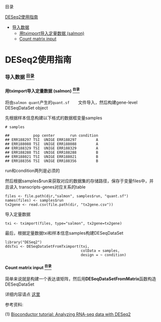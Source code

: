 <a name="content">目录</a>

[DESeq2使用指南](#title)
- [导入数据](#input-data)
	- [用tximport导入定量数据 (salmon)](#importing-quantification-data-using-tximport-package)
	- [Count matrix input](#count-matrix)





<h1 name="title">DESeq2使用指南</h1>

<a name="input-data"><h3>导入数据 [<sup>目录</sup>](#content)</h3></a>

<a name="importing-quantification-data-using-tximport-package"><h4>用tximport导入定量数据 (salmon) [<sup>目录</sup>](#content)</h4></a>

将由`salmon quant`产生的`quant.sf	`文件导入，然后构建gene-level DESeqDataSet object

先根据样本信息构建以下格式的数据框变量samples

```
# samples

##           pop center       run condition
## ERR188297 TSI  UNIGE ERR188297         A
## ERR188088 TSI  UNIGE ERR188088         A
## ERR188329 TSI  UNIGE ERR188329         A
## ERR188288 TSI  UNIGE ERR188288         B
## ERR188021 TSI  UNIGE ERR188021         B
## ERR188356 TSI  UNIGE ERR188356         B
```

run和condition两列是必须的

然后根据samples$run来获取对应的数据集的存储路径，保存于变量files中，并且读入 transcripts-genes对应关系的table

```
files <- file.path(dir,"salmon", samples$run, "quant.sf")
names(files) <- samples$run
tx2gene <- read.csv(file.path(dir, "tx2gene.csv"))
```

导入定量数据

```
txi <- tximport(files, type="salmon", tx2gene=tx2gene)
```

最后，根据定量数据txi和样本信息samples构建DESeqDataSet

```
library("DESeq2")
ddsTxi <- DESeqDataSetFromTximport(txi,
                                   colData = samples,
                                   design = ~ condition)
```

<a name="count-matrix"><h4>Count matrix input [<sup>目录</sup>](#content)</h4></a>

简单来说就是构建一个表达谱矩阵，然后用**DESeqDataSetFromMatrix**函数构造DESeqDataSet

详细内容请点 [这里](https://github.com/Ming-Lian/NGS-analysis/blob/master/RNA-seq.md#deseq2)




参考资料:

(1) [Bioconductor tutorial: Analyzing RNA-seq data with DESeq2](http://www.bioconductor.org/packages/release/bioc/vignettes/DESeq2/inst/doc/DESeq2.html)
